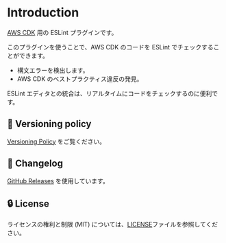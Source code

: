 # Introduction

[AWS CDK](https://aws.amazon.com/cdk/) 用の ESLint プラグインです。

このプラグインを使うことで、AWS CDK のコードを ESLint でチェックすることができます。

- 構文エラーを検出します。
- AWS CDK のベストプラクティス違反の発見。

ESLint エディタとの統合は、リアルタイムにコードをチェックするのに便利です。

## 🚥 Versioning policy

[Versioning Policy](https://github.com/ren-yamanashi/eslint-cdk-plugin/blob/main/VERSIONING_POLICY.md) をご覧ください。

## 📰 Changelog

[GitHub Releases](https://github.com/ren-yamanashi/eslint-cdk-plugin/releases) を使用しています。

## 🔒 License

ライセンスの権利と制限 (MIT) については、[LICENSE](https://github.com/ren-yamanashi/eslint-cdk-plugin/blob/main/LICENSE)ファイルを参照してください。
